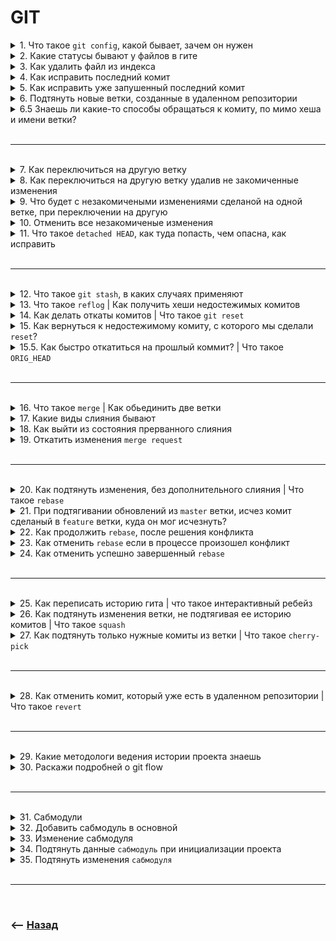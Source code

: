 # GIT

<details>
<summary> 1. Что такое <code>git config</code>, какой бывает, зачем он нужен</summary>

![illustration](https://raw.githubusercontent.com/webster6667/documentation/master/documentation-data/illustrations/dd-up.svg)

🔹 Файл конфигурации, из которого `git` берет дополнительную информацию  
&emsp;&emsp; 🎯 Алиасы  
&emsp;&emsp; 🎯 Игноры  
&emsp;&emsp; 🎯 Данные автора  
&emsp;&emsp; 🎯 Формат логов  
&emsp;&emsp; 🎯 Редактор  


🔹 Бывают трех видов  
&emsp;&emsp; 🎯 `--system` на всех пользователей `PC`  
&emsp;&emsp; 🎯 `--global` на конкретного пользователя `PC`  
&emsp;&emsp; 🎯 `--local` на каждый проект  
&emsp;&emsp; 🛑 Инклудят друг друга от `--system` до `--local`    

<details>
<summary> 🧠 Образ для заучивания</summary>

---

Алисы игнорят данные разработчика для редактора в системе глобальной локализации   

---

</details>

![illustration](https://raw.githubusercontent.com/webster6667/documentation/master/documentation-data/illustrations/dd-down.svg)

</details>

<details>
<summary>2. Какие статусы бывают у файлов в гите</summary>

![illustration](https://raw.githubusercontent.com/webster6667/documentation/master/documentation-data/illustrations/dd-up.svg)

🔹 `Untracked`  
&emsp;&emsp; 👆 Файл не отслеживаеться гитом при любых манипуляциях с репозиторием

🔹 `Stage for commit`  
&emsp;&emsp; 👆 Либо `Untracked` добавленный в `WorkDirectory`, либо файл уже лежащий в репозитории, но измененный (`modified`)

🔹 `Comited`  
&emsp;&emsp; 👆 Уже закомиченные файлы


![illustration](https://raw.githubusercontent.com/webster6667/documentation/master/documentation-data/illustrations/dd-down.svg)

</details>

<details>
<summary>3. Как удалить файл из индекса</summary>

![illustration](https://raw.githubusercontent.com/webster6667/documentation/master/documentation-data/illustrations/dd-up.svg)

🔹 `git rm <filename>`

&emsp;&emsp; 🎯 Флаг `--cached`, удалит файл из гита но оставит локально    

&emsp;&emsp; 🎯 Флаг `--f`, удалит файл полностью

![illustration](https://raw.githubusercontent.com/webster6667/documentation/master/documentation-data/illustrations/dd-down.svg)

</details>

<details>
<summary> 4. Как исправить последний комит</summary>

![illustration](https://raw.githubusercontent.com/webster6667/documentation/master/documentation-data/illustrations/dd-up.svg)

```shell
git commit --amend -m "commit message"
```

![illustration](https://raw.githubusercontent.com/webster6667/documentation/master/documentation-data/illustrations/dd-down.svg)

</details>

<details>
<summary> 5. Как исправить уже запушенный последний комит</summary>

![illustration](https://raw.githubusercontent.com/webster6667/documentation/master/documentation-data/illustrations/dd-up.svg)

🎯 Если ветка изолированна    
```shell
git commit --amend -m "commitMessage"
git push --force origin master
```

🎯 Если ветка уже используеться другими разработчиками  
&emsp;&emsp; 👆 Добавить новый комит с исправлениями, и сделать `squash`   


![illustration](https://raw.githubusercontent.com/webster6667/documentation/master/documentation-data/illustrations/dd-down.svg)

</details>

<details>
<summary> 6. Подтянуть новые ветки, созданные в удаленном репозитории </summary>

![illustration](https://raw.githubusercontent.com/webster6667/documentation/master/documentation-data/illustrations/dd-up.svg)

```shell
git fetch
```

![illustration](https://raw.githubusercontent.com/webster6667/documentation/master/documentation-data/illustrations/dd-down.svg)

</details>

<details>
<summary> 6.5 Знаешь ли какие-то способы обращаться к комиту, по мимо хеша и имени ветки?</summary>

![illustration](https://raw.githubusercontent.com/webster6667/documentation/master/documentation-data/illustrations/dd-up.svg)

🎯 `@`    
&emsp;&emsp; 👆 Сокращение от `HEAD`

🎯 `~`    
&emsp;&emsp; 👆 Указывает на один коммит назад от `HEAD`


<br>

```shell
git show @~2 index.html
```
👆 Покажет изменения сделанные 2 комита назад от `HEAD`

![illustration](https://raw.githubusercontent.com/webster6667/documentation/master/documentation-data/illustrations/dd-down.svg)

</details>

<br>

---

<br>

<details>
<summary>7. Как переключиться на другую ветку</summary>

![illustration](https://raw.githubusercontent.com/webster6667/documentation/master/documentation-data/illustrations/dd-up.svg)

```shell
git checkout branch
```

![illustration](https://raw.githubusercontent.com/webster6667/documentation/master/documentation-data/illustrations/dd-down.svg)

</details>

<details>
<summary>8. Как переключиться на другую ветку удалив не закомиченные изменения</summary>

![illustration](https://raw.githubusercontent.com/webster6667/documentation/master/documentation-data/illustrations/dd-up.svg)

```shell
git checkout -f master
```

![illustration](https://raw.githubusercontent.com/webster6667/documentation/master/documentation-data/illustrations/dd-down.svg)

</details>

<details>
<summary>9. Что будет с незакомичеными изменениями сделаной на одной ветке, при переключении на другую</summary>

![illustration](https://raw.githubusercontent.com/webster6667/documentation/master/documentation-data/illustrations/dd-up.svg)

🔹 `untracked` так и остануться в проекте  

🔹 `modified`

&emsp;&emsp; 🎯 Если до измененный файл идентичен на обеих ветках, то изменения перенесуться, так же в состоянии `modified`  

&emsp;&emsp; 🎯 Если файл из `HEAD` до изменения и файл на переключаемой ветке не идентичны, переключения без `checkout -f branchName` не произойдет    

&emsp;&emsp;&emsp;&emsp; 🛑 `checkout -f branchName` переключит проект в состояние указанной ветки, стерев все незакомиченные `modified` изменения, `untracked` удалены не будут 


![illustration](https://raw.githubusercontent.com/webster6667/documentation/master/documentation-data/illustrations/dd-down.svg)

</details>

<details>
<summary> 10. Отменить все незакомиченые изменения</summary>

![illustration](https://raw.githubusercontent.com/webster6667/documentation/master/documentation-data/illustrations/dd-up.svg)

```shell
git checkout -f
```
👆 Перезапишет все файлы в состояния из `HEAD` ветки, удалив незакомиченные изменения

---

```shell
git stash save 'stashName' 
```
👆 Скинет все незакомиченные изменения в буфер 

![illustration](https://raw.githubusercontent.com/webster6667/documentation/master/documentation-data/illustrations/dd-down.svg)

</details>

<details>
<summary> 11. Что такое <code>detached HEAD</code>, как туда попасть, чем опасна, как исправить</summary>

![illustration](https://raw.githubusercontent.com/webster6667/documentation/master/documentation-data/illustrations/dd-up.svg)

👆 `detached HEAD`, состояние когда репозиторий смотрит не на ветку, а просто на комит, не закрепленный вершиной ветки

<details>
<summary> <sup>⭐</sup>❓ Как туда попасть?</summary>

---

Можно попасть туда выполнив `git checkout 'commitHash'`

---

</details>

<details>
<summary> <sup>⭐</sup>❓ Чем опасно?</summary>

---

🎯 При смене ветки, легко потерять хеш своего комита  
🎯 При смене ветки, через некоторое время недостижимые комиты удаляються

---

</details>

<details>
<summary> <sup>⭐</sup>❓ Как исправить?</summary>

---

💊 Если в состоянии `отделенный HEAD` были сделаны коммиты, то это можно исправить выполнив следующие действия: 

&emsp;&emsp; 🎯 Записать список комитов сделанных в `detached HEAD`, `git log`    
&emsp;&emsp; 🎯 Создать и переключиться на новую ветку `git checkout -b 'branchName'`   
&emsp;&emsp; 🎯 Перетащить коммиты сделанные в `detached HEAD` в новую ветку при помощи `git cherry-pick 'commitHash'`   

---

</details> 


![illustration](https://raw.githubusercontent.com/webster6667/documentation/master/documentation-data/illustrations/dd-down.svg)

</details>

<br>

---

<br>


<details>
<summary> 12. Что такое <code>git stash</code>, в каких случаях применяют </summary>

![illustration](https://raw.githubusercontent.com/webster6667/documentation/master/documentation-data/illustrations/dd-up.svg)


```shell
git stash save 'stashName'
```


👆 `stash` буфер обмена в `git`, который применяют в следующих случаях:  
  
&emsp;&emsp; 🎯 Наработки в достаточно сыром виде для комита, но нужно срочно переключиться на другую задачу, и не потерять наработки     

&emsp;&emsp; 🎯 Перетянуть не закомиченые наработки на другую ветку

<br>

📗 `-u` закинет в `stash` `untracked` файлы 


![illustration](https://raw.githubusercontent.com/webster6667/documentation/master/documentation-data/illustrations/dd-down.svg)

</details>

<details>
<summary> 13. Что такое <code>reflog</code> | Как получить хеши недостежимых комитов</summary>

![illustration](https://raw.githubusercontent.com/webster6667/documentation/master/documentation-data/illustrations/dd-up.svg)

```shell
git reflog --oneline
```
👆 Более детальная локальная история операций между ветками и комитами, где можно найти хеши недостижимых комитов   


![illustration](https://raw.githubusercontent.com/webster6667/documentation/master/documentation-data/illustrations/dd-down.svg)

</details>

<details>
<summary> 14. Как делать откаты комитов | Что такое <code>git reset</code></summary>

![illustration](https://raw.githubusercontent.com/webster6667/documentation/master/documentation-data/illustrations/dd-up.svg)

```shell
git reset --'mod' 'commitHash'
```
👆🏽 Команда которая переносит вершину ветки, на узказанный коммит, переводя файлы которые отличаються между переключаемыми комитами в состояния зависящае от указанного флага   


![illustration](img/stage.png)

🔹 `--soft`  
&emsp;&emsp; 👆 Переносит вершину ветки на указанный коммит, переводя отличающиейся файлы в состояние `stage area`, включая не закомиченные

🔹 `--mixed`  
&emsp;&emsp; 👆 Переносит вершину ветки на указанный коммит, переводя отличающиейся файлы в состояние `work dirrectory`, но не добавленно в `stage area`, включая не закомиченные

🔹 `--hard`  
&emsp;&emsp; 👆 Переносит вершину ветки на указанный коммит, не цепляя с собой никаких данных из уходящего комита      
&emsp;&emsp;&emsp;&emsp; 🛑 Все незакомиченные данные будут стерты

🔹 `--keep`  
&emsp;&emsp; 👆 Переносит вершину ветки на указанный коммит, переводя только незакомиченные данный в `workDirectory`, но добавленно в `stage area`        
&emsp;&emsp;&emsp;&emsp; 👆 Аналогична команде `--hard`, но может быть полезно когда важно не потерять не закомиченные данные, или просто примерять не закомиченные данные на указанный комит

![illustration](https://raw.githubusercontent.com/webster6667/documentation/master/documentation-data/illustrations/dd-down.svg)

</details>

<details>
<summary> 15. Как вернуться к недостежимому комиту, с которого мы сделали <code>reset</code>?</summary>

![illustration](https://raw.githubusercontent.com/webster6667/documentation/master/documentation-data/illustrations/dd-up.svg)

🎯 Получаем `id` `HEAD` комита - `45a4a19`
```
git log
```    
![illustration](img/log.png)

---

🎯 Ищем в `reflog` операцию `reset` операцию перехода на комит `45a4a19`
```shell
git reflog --oneline
```
![illustration](img/ref-log-screen.png)

---

🎯 Копируем комит лежащий до `reset` операции - `0a6ea57 HEAD@{1}`   

🎯 Делаем `reset` на него    
```shell
git reset --keep @{1}
```

![illustration](https://raw.githubusercontent.com/webster6667/documentation/master/documentation-data/illustrations/dd-down.svg)

</details>

<details>
<summary> 15.5. Как быстро откатиться на прошлый коммит? | Что такое <code>ORIG_HEAD</code> </summary>

![illustration](https://raw.githubusercontent.com/webster6667/documentation/master/documentation-data/illustrations/dd-up.svg)

```
git reset --hard ORIG_HEAD
```

![illustration](https://raw.githubusercontent.com/webster6667/documentation/master/documentation-data/illustrations/dd-down.svg)

</details>

<br>

---

<br>

<details>
<summary> 16. Что такое <code>merge</code> | Как обьединить две ветки</summary>

![illustration](https://raw.githubusercontent.com/webster6667/documentation/master/documentation-data/illustrations/dd-up.svg)

```shell
git merge feature
```
👆 Обьединение двух веток

![illustration](https://raw.githubusercontent.com/webster6667/documentation/master/documentation-data/illustrations/dd-down.svg)

</details>

<details>
<summary>17. Какие виды слияния бывают</summary>

![illustration](https://raw.githubusercontent.com/webster6667/documentation/master/documentation-data/illustrations/dd-up.svg)

🎯 `fast-forward` - перемотка      
&emsp;&emsp; 👆 Быстрое слияние, при помощи перемотки вершины `master` ветки, к вершине `feature`    
&emsp;&emsp; 🛑 Возможна только в том случаи, если в ветку `master`, больше не делали комитов, с тех пор как от нее была создана `feature`   
  
🎯 `Истиное слияние`      
&emsp;&emsp; 👆 Создание нового комита, для слияние двух веток   
  


![illustration](https://raw.githubusercontent.com/webster6667/documentation/master/documentation-data/illustrations/dd-down.svg)

</details>

<details>
<summary> 18. Как выйти из состояния прерванного слияния</summary>

![illustration](https://raw.githubusercontent.com/webster6667/documentation/master/documentation-data/illustrations/dd-up.svg)

🎯 `git reset --hard`   
&emsp;&emsp; 👆 Откинет на состояние ветки, до попытки слияни, но сотрет все незакомиченные изменения в `workDirectory`

🎯 `git reset --merge`   
&emsp;&emsp; 👆 Откинет на состояние ветки, до попытки слияни, но сохранит все незакомиченные изменения, которые не учавствовали в слиянии

🛑 Лучше сделать комит перед мерджем, так как при откате можно запутаться, а лишний коммит потом засквошить

![illustration](https://raw.githubusercontent.com/webster6667/documentation/master/documentation-data/illustrations/dd-down.svg)

</details>

<details>
<summary> 19. Откатить изменения <code>merge request</code></summary>

![illustration](https://raw.githubusercontent.com/webster6667/documentation/master/documentation-data/illustrations/dd-up.svg)

```shell
git reset --hard 'comitHashBeforeMergeRequestOnBranch'
```
👆 Переключиться на комит до комита слияния

![illustration](https://raw.githubusercontent.com/webster6667/documentation/master/documentation-data/illustrations/dd-down.svg)

</details>

<br>

---

<br>

<details>
<summary> 20. Как подтянуть изменения, без дополнительного слияния | Что такое <code>rebase</code></summary>

![illustration](https://raw.githubusercontent.com/webster6667/documentation/master/documentation-data/illustrations/dd-up.svg)

👆 Слияние веток, без дополнительного коммита слияния, путем набрасывания комитов ветки `feature`, над вершиной ветки `master`, с последующим смещением указателя вершины `feature` на самый последний коммит наброшенный над `master`

&emsp;&emsp; 🎯 Комит который делает идентичные изменения в `feauter` и `master`, будет пропущен при накидывание поверх `master`

&emsp;&emsp; 🎯 `rebase` накидывая комиты на `master` меняет хеши всех комитов из `feature`

&emsp;&emsp; 🎯 С `rebase` без `reflog` невозможно отследить когда были подтянуты изменения из `master`

&emsp;&emsp; 🎯 `rebase` лучше всего использовать только когда работаешь один над `feature` веткой

![illustration](https://raw.githubusercontent.com/webster6667/documentation/master/documentation-data/illustrations/dd-down.svg)

</details>

<details>
<summary> 21. При подтягивании обновлений из <code>master</code> ветки, исчез комит сделаный в <code>feature</code> ветки, куда он мог исчезнуть?</summary>

![illustration](https://raw.githubusercontent.com/webster6667/documentation/master/documentation-data/illustrations/dd-up.svg)

&emsp;&emsp; 👆 Комит не исчез, а просто небыл добавлен при перебазировании, так как идентичные изменения уже были в истории `master`     
&emsp;&emsp;&emsp;&emsp; 🎯 Комит который делает идентичные изменения в `feauter` и `master`, будет пропущен при накидывание поверх `master`

![illustration](https://raw.githubusercontent.com/webster6667/documentation/master/documentation-data/illustrations/dd-down.svg)

</details>

<details>
<summary> 22. Как продолжить <code>rebase</code>, после решения конфликта</summary>

![illustration](https://raw.githubusercontent.com/webster6667/documentation/master/documentation-data/illustrations/dd-up.svg)

```shell
git add .
git rebase --continue
```
🎯 Добавить новые изменения после решения конфликта в `stage area`      
🎯 Продолжить перебазирования с новыми изменениями

![illustration](https://raw.githubusercontent.com/webster6667/documentation/master/documentation-data/illustrations/dd-down.svg)

</details>

<details>
<summary> 23. Как отменить <code>rebase</code> если в процессе произошел конфликт</summary>

![illustration](https://raw.githubusercontent.com/webster6667/documentation/master/documentation-data/illustrations/dd-up.svg)

```shell
git rebase --abort
```
👆 Если в процессе перебазирования произойдет конфликт, слияние остановиться, и проект останеться в состоянии `отделенный HEAD`

<br>

❗ `git reset --hard` как в отмене обычно `merge request` неподходит   
&emsp;&emsp; 👆 Так как не откатит `HEAD` из `detached HEAD` обратно на старую вершину `feature`


![illustration](https://raw.githubusercontent.com/webster6667/documentation/master/documentation-data/illustrations/dd-down.svg)

</details>

<details>
<summary> 24. Как отменить успешно завершенный <code>rebase</code></summary>

![illustration](https://raw.githubusercontent.com/webster6667/documentation/master/documentation-data/illustrations/dd-up.svg)

🔹 Взять хеш комита из константы, куда сохряняеться хеш комита перед `merge|reset|chechout|rebase`
```shell
git reset --hard ORIG_HEAD
```

<br>

🔹 Самый надежный способ это найти в `reflog` комит с ремаркой `rebase(start)`, и взять хеш комита лежащий перед ним
![illustration](../../../git/pages/rebase/img/illustration.png)
```shell
git reset --hard c00ea36
```
&emsp;&emsp; 👆 Так как впроцессе ребейза `ORIG_HEAD` может быть переписан неправильным значением командами `merge|reset|chechout|rebase`


![illustration](https://raw.githubusercontent.com/webster6667/documentation/master/documentation-data/illustrations/dd-down.svg)

</details>

<br>

---

<br>

<details>
<summary> 25. Как переписать историю гита | что такое интерактивный ребейз</summary>

![illustration](https://raw.githubusercontent.com/webster6667/documentation/master/documentation-data/illustrations/dd-up.svg)

```shell
git rebase -i @~n # или ветка вместо @
```
👆 `n` число отображенных комитов от последнего

![illustration](../../../git/pages/interactive-rebase/img/illustration.png)

После переписывания истории нужно сделать `git push origin <branch> --force`  
&emsp;&emsp; 🛑 Важно указать идентификатор ветки в `<branch>`, иначе запушатся все локальные ветки `origin`

![illustration](https://raw.githubusercontent.com/webster6667/documentation/master/documentation-data/illustrations/dd-down.svg)

</details>

<details>
<summary> 26. Как подтянуть изменения ветки, не подтягивая ее историю комитов | Что такое <code>squash</code> </summary>

![illustration](https://raw.githubusercontent.com/webster6667/documentation/master/documentation-data/illustrations/dd-up.svg)

🔹 `squash`  

```shell
git merge --squash feature # Перетянет все изменения из feature векти в stage area
git add .
git commit -m"squash message"
```

🔹 `cherry-pick`  
```shell
git cherry-pick master..feature -n
git add .
git commit -m"commit message"
```

![illustration](https://raw.githubusercontent.com/webster6667/documentation/master/documentation-data/illustrations/dd-down.svg)

</details>

<details>
<summary> 27. Как подтянуть только нужные комиты из ветки | Что такое <code>cherry-pick</code></summary>

![illustration](https://raw.githubusercontent.com/webster6667/documentation/master/documentation-data/illustrations/dd-up.svg)

```shell
git cherry-pick 'commitHash'
```
👆 Добавить коммит `commitHash` над `HEAD` веткой

&emsp;&emsp; 🔹 `-n` флаг     
&emsp;&emsp;&emsp;&emsp; 👆 Подтянет изменения в `workDirectory`, но без комита

<br>  

```shell
git cherry-pick master..feature
```
👆 Скопировать все комиты из `feature`, которых нет в `master`

![illustration](https://raw.githubusercontent.com/webster6667/documentation/master/documentation-data/illustrations/dd-down.svg)

</details>

<br>

---

<br>

<details>
<summary> 28. Как отменить комит, который уже есть в удаленном репозитории | Что такое <code>revert</code></summary>

![illustration](https://raw.githubusercontent.com/webster6667/documentation/master/documentation-data/illustrations/dd-up.svg)

```shell
git revert 'commitHash'
```
👆 Отменение комита, наложением нового комита, стирающего выполненные действия

![illustration](https://raw.githubusercontent.com/webster6667/documentation/master/documentation-data/illustrations/dd-down.svg)

</details>

<br>

---

<br>

<details>
<summary> 29. Какие методологи ведения истории проекта знаешь</summary>

![illustration](https://raw.githubusercontent.com/webster6667/documentation/master/documentation-data/illustrations/dd-up.svg)

🔹 Релизные    
&emsp;&emsp; 🎯 Хранит в репозитории несколько версия проекта     
&emsp;&emsp; 🎯 Разработка всех фичь ведеться в master, сливая каждый пул наработок в отдельный релиз  
&emsp;&emsp; 🎯 Релизная ветка сохраняет совое состояние на момент релиза, и уже не зависит от изменений в `master`  
&emsp;&emsp; 🎯 Любые изменения релизной ветки делаються путем создания новой версии релизонй ветки     

🔹 Тематические    
&emsp;&emsp; 👆 Ведеться одна `master` ветка, куда подливаються тематические ветки `feature` и `bugfix`   

🔹 Git flow  
&emsp;&emsp; 👆 Методология обьединяющая тематическую и релизную стратегию     
  


![illustration](https://raw.githubusercontent.com/webster6667/documentation/master/documentation-data/illustrations/dd-down.svg)

</details>

<details>
<summary> 30. Раскажи подробней о git flow</summary>

![illustration](https://raw.githubusercontent.com/webster6667/documentation/master/documentation-data/illustrations/dd-up.svg)

🔹 `Main`      
&emsp;&emsp; 👆 Продакшн ветка  
  
<br>

🔹 `Develop`  
&emsp;&emsp; 👆 Хранит в себе набор всех фич и багфиксов перед релизом

<br>

🔹 `Release`  
&emsp;&emsp; 👆 Фиксирует в себе список наработок релиза, позволяя отдельно тестировать пул наработок, и не блокировать новый поток фич в `develop`

&emsp;&emsp; 🛑 После правки всех фиксов, релиз ветку сливают как в `master`, так и в `dev`  
&emsp;&emsp;&emsp;&emsp; 👆 Что бы получить фиксы из релиза в разработке

<br>

🔹 `Hotfix`    
&emsp;&emsp; 👆 Ветки для быстрого исправления продашкеша, минуя весь флоу

&emsp;&emsp; 🛑 Так же льються в `dev`   
&emsp;&emsp;&emsp;&emsp; 👆 Что бы не потерять фиксы при след релизах





![illustration](https://raw.githubusercontent.com/webster6667/documentation/master/documentation-data/illustrations/dd-down.svg)

</details>

<br>

---

<br>

<details>
<summary> 31. Сабмодули</summary>

![illustration](https://raw.githubusercontent.com/webster6667/documentation/master/documentation-data/illustrations/dd-up.svg)

👆 Вложенные репозитории внутри основного

![illustration](https://raw.githubusercontent.com/webster6667/documentation/master/documentation-data/illustrations/dd-down.svg)

</details>

<details>
<summary> 32. Добавить сабмодуль в основной</summary>

![illustration](https://raw.githubusercontent.com/webster6667/documentation/master/documentation-data/illustrations/dd-up.svg)

```shell
git submodule add https://github.com/chaconinc/DbConnector
```

🎯 Появляеться файл `.gitmodules`, в котором храниться структура модулей

🎯 Появляеться сама папка сабмодуля

![illustration](https://raw.githubusercontent.com/webster6667/documentation/master/documentation-data/illustrations/dd-down.svg)

</details>

<details>
<summary> 33. Изменение сабмодуля</summary>

![illustration](https://raw.githubusercontent.com/webster6667/documentation/master/documentation-data/illustrations/dd-up.svg)

🎯 Переходим в папку репозитория  
🎯 Комитим  
🎯 `MR` в master  

![illustration](https://raw.githubusercontent.com/webster6667/documentation/master/documentation-data/illustrations/dd-down.svg)

</details>


<details>
<summary> 34. Подтянуть данные <code>сабмодуль</code> при инициализации проекта</summary>

![illustration](https://raw.githubusercontent.com/webster6667/documentation/master/documentation-data/illustrations/dd-up.svg)

👆 При инициализации в репо есть данные о сабмодуле, но его содержимое подтягивается отдельными командами, на подобии `npm i`

```
git submodule init
git submodule update
```

![illustration](https://raw.githubusercontent.com/webster6667/documentation/master/documentation-data/illustrations/dd-down.svg)

</details>


<details>
<summary> 35. Подтянуть изменения <code>сабмодуля</code></summary>

![illustration](https://raw.githubusercontent.com/webster6667/documentation/master/documentation-data/illustrations/dd-up.svg)

```
git submodule update --remote
```

👆 Смерджит все новые изменения в локальную папку сабмодуля


![illustration](https://raw.githubusercontent.com/webster6667/documentation/master/documentation-data/illustrations/dd-down.svg)

</details>

<br>

---


<br>

### ⟵ **<a href="../../readme.md">Назад</a>**